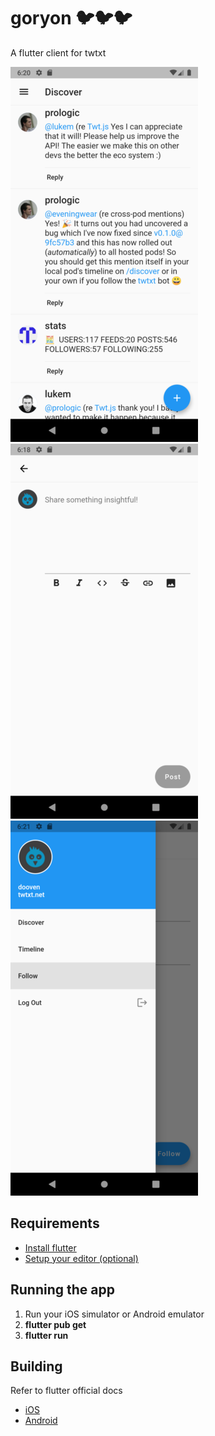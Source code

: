 # goryon 🐦🐦🐦
A flutter client for twtxt

![Timeline](docs/timeline.png)
![New post](docs/new_post.png)
![Drawer](docs/drawer.png)


## Requirements
- [Install flutter](https://flutter.dev/docs/get-started/install)
- [Setup your editor (optional)](https://flutter.dev/docs/get-started/editor?tab=androidstudio)

## Running the app
1. Run your iOS simulator or Android emulator
2. **flutter pub get**
3. **flutter run**

## Building
Refer to flutter official docs
- [iOS](https://flutter.dev/docs/deployment/ios)
- [Android](https://flutter.dev/docs/deployment/android)
